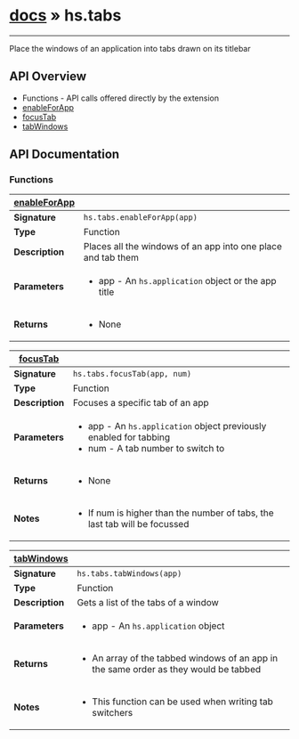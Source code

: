 # [docs](/hammerspoon/index.md) » hs.tabs
---

Place the windows of an application into tabs drawn on its titlebar

## API Overview
* Functions - API calls offered directly by the extension
 * [enableForApp](#enableForApp)
 * [focusTab](#focusTab)
 * [tabWindows](#tabWindows)

## API Documentation

### Functions

| [enableForApp](#enableForApp)         |                                                                                     |
| --------------------------------------------|-------------------------------------------------------------------------------------|
| **Signature**                               | `hs.tabs.enableForApp(app)`                                                                    |
| **Type**                                    | Function                                                                     |
| **Description**                             | Places all the windows of an app into one place and tab them                                                                     |
| **Parameters**                              | <ul><li>app - An `hs.application` object or the app title</li></ul> |
| **Returns**                                 | <ul><li>None</li></ul>          |

| [focusTab](#focusTab)         |                                                                                     |
| --------------------------------------------|-------------------------------------------------------------------------------------|
| **Signature**                               | `hs.tabs.focusTab(app, num)`                                                                    |
| **Type**                                    | Function                                                                     |
| **Description**                             | Focuses a specific tab of an app                                                                     |
| **Parameters**                              | <ul><li>app - An `hs.application` object previously enabled for tabbing</li><li>num - A tab number to switch to</li></ul> |
| **Returns**                                 | <ul><li>None</li></ul>          |
| **Notes**                                   | <ul><li>If num is higher than the number of tabs, the last tab will be focussed</li></ul>                |

| [tabWindows](#tabWindows)         |                                                                                     |
| --------------------------------------------|-------------------------------------------------------------------------------------|
| **Signature**                               | `hs.tabs.tabWindows(app)`                                                                    |
| **Type**                                    | Function                                                                     |
| **Description**                             | Gets a list of the tabs of a window                                                                     |
| **Parameters**                              | <ul><li>app - An `hs.application` object</li></ul> |
| **Returns**                                 | <ul><li>An array of the tabbed windows of an app in the same order as they would be tabbed</li></ul>          |
| **Notes**                                   | <ul><li>This function can be used when writing tab switchers</li></ul>                |

